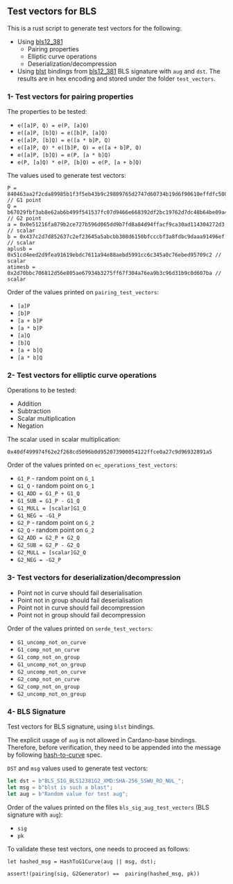 ## Test vectors for BLS
This is a rust script to generate test vectors for the following:
- Using [bls12_381](https://github.com/zkcrypto/bls12_381)
    - Pairing properties
    - Elliptic curve operations
    - Deserialization/decompression
- Using [blst](https://github.com/supranational/blst) bindings from [bls12_381](https://github.com/zkcrypto/bls12_381) BLS signature with `aug` and `dst`.
  The results are in hex encoding and stored under the folder `test_vectors`.

### 1- Test vectors for pairing properties
The properties to be tested:
- `e([a]P, Q) = e(P, [a]Q)`
- `e([a]P, [b]Q) = e([b]P, [a]Q)`
- `e([a]P, [b]Q) = e([a * b]P, Q)`
- `e([a]P, Q) * e([b]P, Q) = e([a + b]P, Q)`
- `e([a]P, [b]Q) = e(P, [a * b]Q)`
- `e(P, [a]Q) * e(P, [b]Q) = e(P, [a + b]Q)`

The values used to generate test vectors:
```
P = 840463aa2f2cda89985b1f3f5eb43b9c29809765d2747d60734b19d6f90610effdfc500af7d458a3e78cee0945ddc669 // G1 point
Q = b67029fbf3ab8e62ab6b499f541537fc07d9466e668392df2bc19762d7dc48b64be09a448cd46dbfe21819a91cd0ab3205f1316ad1cc32853f3f1a1d06497f5cfbc2d753dfc01bff177adeb93f24d452045435dc6eb29f5610b66cd0dd3fb352 // G2 point
a = 0x0e51216fa879b2ce727b596d065dd9b7fd8a84d94ffacf9ca30ad114304272d3 // scalar
b = 0x437c2d7d852637c2ef23645a5abcbb308d6150bfcccbf3a8fdbc9daaa91496ef // scalar
aplusb = 0x51cd4eed2d9fea91619ebdc7611a94e88aebd5991cc6c345a0c76ebed95709c2 // scalar
atimesb = 0x2d70bbc706812d56e805ae67934b3275ff67f304a76ea9b3c96d31b9c0d607ba // scalar
```

Order of the values printed on `pairing_test_vectors`:
- `[a]P`    
- `[b]P`
- `[a + b]P`
- `[a * b]P`
- `[a]Q`
- `[b]Q`
- `[a + b]Q`
- `[a * b]Q`



### 2- Test vectors for elliptic curve operations
Operations to be tested:
- Addition 
- Subtraction
- Scalar multiplication 
- Negation 

The scalar used in scalar multiplication:
```
0x40df499974f62e2f268cd5096b0d952073900054122ffce0a27c9d96932891a5
```

Order of the values printed on `ec_operations_test_vectors`:

- `G1_P` - random point on `G_1`
- `G1_Q` - random point on `G_1`
- `G1_ADD = G1_P + G1_Q`
- `G1_SUB = G1_P - G1_Q`
- `G1_MULL = [scalar]G1_Q`
- `G1_NEG = -G1_P`
- `G2_P` - random point on `G_2`
- `G2_Q` - random point on `G_2`
- `G2_ADD = G2_P + G2_Q`
- `G2_SUB = G2_P - G2_Q`
- `G2_MULL = [scalar]G2_Q`
- `G2_NEG = -G2_P`


### 3- Test vectors for deserialization/decompression
- Point not in curve should fail deserialisation
- Point not in group should fail deserialisation
- Point not in curve should fail decompression
- Point not in group should fail decompression

Order of the values printed on `serde_test_vectors`:
- `G1_uncomp_not_on_curve`
- `G1_comp_not_on_curve`
- `G1_comp_not_on_group`
- `G1_uncomp_not_on_group`
- `G2_uncomp_not_on_curve`
- `G2_comp_not_on_curve`
- `G2_comp_not_on_group`
- `G2_uncomp_not_on_group`

### 4- BLS Signature
Test vectors for BLS signature, using `blst` bindings.

The explicit usage of `aug` is not allowed in Cardano-base bindings. Therefore, before verification, they need to be appended into the message by following [hash-to-curve](https://datatracker.ietf.org/doc/html/draft-irtf-cfrg-hash-to-curve#name-expand_message) spec.

`DST` and `msg` values used to generate test vectors:

```rust
let dst = b"BLS_SIG_BLS12381G2_XMD:SHA-256_SSWU_RO_NUL_";
let msg = b"blst is such a blast";
let aug = b"Random value for test aug";
```
Order of the values printed on the files `bls_sig_aug_test_vectors` (BLS signature with `aug`):

- `sig`
- `pk`

To validate these test vectors, one needs to proceed as follows:
```
let hashed_msg = HashToG1Curve(aug || msg, dst);

assert!(pairing(sig, G2Generator) ==  pairing(hashed_msg, pk)) 
```
